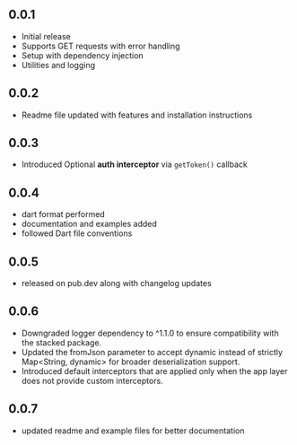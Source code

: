 
## 0.0.1

- Initial release
- Supports GET requests with error handling
- Setup with dependency injection
- Utilities and logging

## 0.0.2

- Readme file updated with features and installation instructions

## 0.0.3

- Introduced Optional **auth interceptor** via `getToken()` callback

## 0.0.4

- dart format performed
- documentation and examples added
- followed Dart file conventions

## 0.0.5

- released on pub.dev along with changelog updates

## 0.0.6

- Downgraded logger dependency to ^1.1.0 to ensure compatibility with the stacked package.
- Updated the fromJson parameter to accept dynamic instead of strictly Map<String, dynamic> 
  for broader deserialization support.
- Introduced default interceptors that are applied only when the app layer does not provide custom interceptors.

## 0.0.7

- updated readme and example files for better documentation